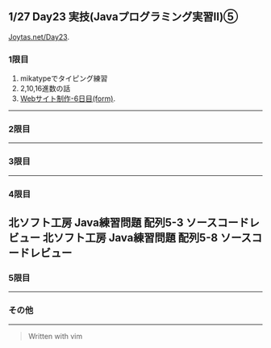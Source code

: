 ## 1/27 Day23 実技(Javaプログラミング実習Ⅱ)⑤
[Joytas.net/Day23](https://joytas.net/%e8%a8%93%e7%b7%b4/day23).
### 1限目
1. mikatypeでタイピング練習
2. 2,10,16進数の話
3. [Webサイト制作-6日目(form)](https://joytas.net/programming/website/website06).

---
### 2限目

---
### 3限目

---
### 4限目
北ソフト工房 Java練習問題 配列5-3 ソースコードレビュー
北ソフト工房 Java練習問題 配列5-8 ソースコードレビュー
---
### 5限目
---
### その他
---
> Written with vim
